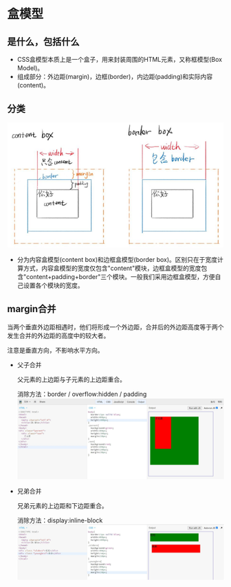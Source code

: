 # 盒模型
## 是什么，包括什么
* CSS盒模型本质上是一个盒子，用来封装周围的HTML元素，又称框模型(Box Model)。
* 组成部分：外边距(margin)，边框(border)，内边距(padding)和实际内容(content)。
## 分类
  ![方方图片](./boximg.jpg)
* 分为内容盒模型(content box)和边框盒模型(border box)。区别只在于宽度计算方式，内容盒模型的宽度仅包含"content"模块，边框盒模型的宽度包含"content+padding+border"三个模块。一般我们采用边框盒模型，方便自己设置各个模块的宽度。
## margin合并
当两个垂直外边距相遇时，他们将形成一个外边距，合并后的外边距高度等于两个发生合并的外边距的高度中的较大者。

注意是垂直方向，不影响水平方向。
* 父子合并
  
  父元素的上边距与子元素的上边距重合。
  
  消除方法：border /  overflow:hidden / padding
  ![父子合并](./margin1.jpg)

* 兄弟合并

    兄弟元素的上边距和下边距重合。
    
    消除方法：display:inline-block
    ![兄弟合并](./margin2.jpg)